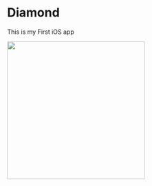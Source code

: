 # Diamond

This is my First iOS app

<p float="left">
  
  <img scr = "https://user-images.githubusercontent.com/101461017/196029717-892d3617-555e-47dd-b76c-4621d9e662e1.png" width = "320" />
  <img src = "https://user-images.githubusercontent.com/101461017/196030174-9c081eb0-f606-4d31-8d0a-1a96b771f004.gif" width = "320" />
 

</p>


